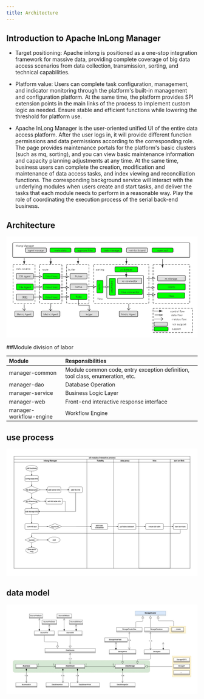```yaml
---
title: Architecture
---
```


## Introduction to Apache InLong Manager

+ Target positioning: Apache inlong is positioned as a one-stop integration framework for massive data, providing complete coverage of big data access scenarios from data collection, transmission, sorting, and technical capabilities.

+ Platform value: Users can complete task configuration, management, and indicator monitoring through the platform's built-in management and configuration platform. At the same time, the platform provides SPI extension points in the main links of the process to implement custom logic as needed. Ensure stable and efficient functions while lowering the threshold for platform use.

+ Apache InLong Manager is the user-oriented unified UI of the entire data access platform. After the user logs in, it will provide different function permissions and data permissions according to the corresponding role. The page provides maintenance portals for the platform's basic clusters (such as mq, sorting), and you can view basic maintenance information and capacity planning adjustments at any time. At the same time, business users can complete the creation, modification and maintenance of data access tasks, and index viewing and reconciliation functions. The corresponding background service will interact with the underlying modules when users create and start tasks, and deliver the tasks that each module needs to perform in a reasonable way. Play the role of coordinating the execution process of the serial back-end business.
## Architecture

![](img/inlong-manager.png)


##Module division of labor

| Module | Responsibilities |
| :----| :---- |
| manager-common | Module common code, entry exception definition, tool class, enumeration, etc.|
| manager-dao |Database Operation |
| manager-service |Business Logic Layer |
| manager-web | Front-end interactive response interface |
| manager-workflow-engine | Workflow Engine |

## use process 
![](img/interactive.jpg)


## data model
![](img/datamodel.jpg)